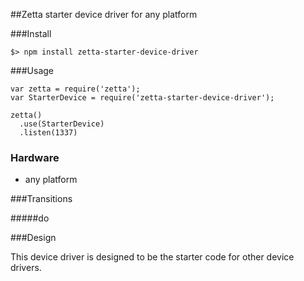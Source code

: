 ##Zetta starter device driver for any platform

###Install

```
$> npm install zetta-starter-device-driver
```

###Usage

```
var zetta = require('zetta');
var StarterDevice = require('zetta-starter-device-driver');

zetta()
  .use(StarterDevice)
  .listen(1337)
```

### Hardware

* any platform

###Transitions

#####do

###Design

This device driver is designed to be the starter code for other device drivers.
